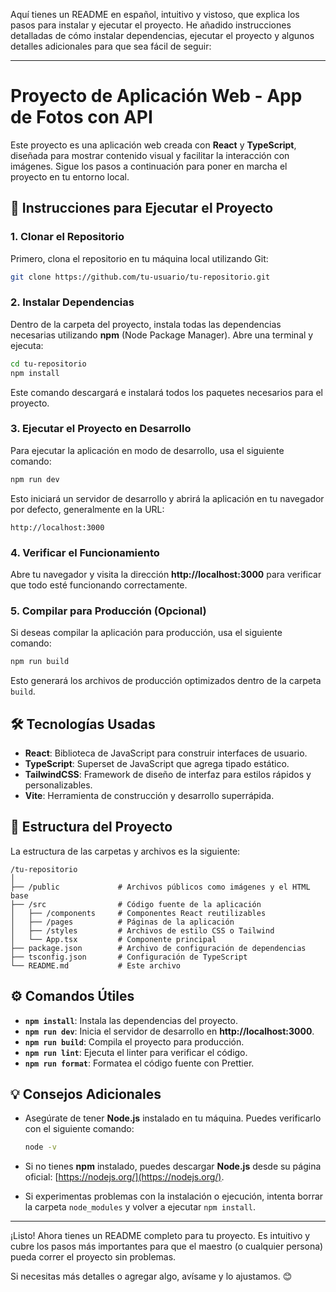 Aquí tienes un README en español, intuitivo y vistoso, que explica los pasos para instalar y ejecutar el proyecto. He añadido instrucciones detalladas de cómo instalar dependencias, ejecutar el proyecto y algunos detalles adicionales para que sea fácil de seguir:

---

# Proyecto de Aplicación Web - **App de Fotos con API**

Este proyecto es una aplicación web creada con **React** y **TypeScript**, diseñada para mostrar contenido visual y facilitar la interacción con imágenes. Sigue los pasos a continuación para poner en marcha el proyecto en tu entorno local.

## 🚀 **Instrucciones para Ejecutar el Proyecto**

### 1. **Clonar el Repositorio**

Primero, clona el repositorio en tu máquina local utilizando Git:

```bash
git clone https://github.com/tu-usuario/tu-repositorio.git
```

### 2. **Instalar Dependencias**

Dentro de la carpeta del proyecto, instala todas las dependencias necesarias utilizando **npm** (Node Package Manager). Abre una terminal y ejecuta:

```bash
cd tu-repositorio
npm install
```

Este comando descargará e instalará todos los paquetes necesarios para el proyecto.

### 3. **Ejecutar el Proyecto en Desarrollo**

Para ejecutar la aplicación en modo de desarrollo, usa el siguiente comando:

```bash
npm run dev
```

Esto iniciará un servidor de desarrollo y abrirá la aplicación en tu navegador por defecto, generalmente en la URL:

```
http://localhost:3000
```

### 4. **Verificar el Funcionamiento**

Abre tu navegador y visita la dirección **http://localhost:3000** para verificar que todo esté funcionando correctamente.

### 5. **Compilar para Producción (Opcional)**

Si deseas compilar la aplicación para producción, usa el siguiente comando:

```bash
npm run build
```

Esto generará los archivos de producción optimizados dentro de la carpeta `build`.

## 🛠️ **Tecnologías Usadas**

- **React**: Biblioteca de JavaScript para construir interfaces de usuario.
- **TypeScript**: Superset de JavaScript que agrega tipado estático.
- **TailwindCSS**: Framework de diseño de interfaz para estilos rápidos y personalizables.
- **Vite**: Herramienta de construcción y desarrollo superrápida.

## 📄 **Estructura del Proyecto**

La estructura de las carpetas y archivos es la siguiente:

```
/tu-repositorio
│
├── /public             # Archivos públicos como imágenes y el HTML base
├── /src                # Código fuente de la aplicación
│   ├── /components     # Componentes React reutilizables
│   ├── /pages          # Páginas de la aplicación
│   ├── /styles         # Archivos de estilo CSS o Tailwind
│   └── App.tsx         # Componente principal
├── package.json        # Archivo de configuración de dependencias
├── tsconfig.json       # Configuración de TypeScript
└── README.md           # Este archivo
```

## ⚙️ **Comandos Útiles**

- **`npm install`**: Instala las dependencias del proyecto.
- **`npm run dev`**: Inicia el servidor de desarrollo en **http://localhost:3000**.
- **`npm run build`**: Compila el proyecto para producción.
- **`npm run lint`**: Ejecuta el linter para verificar el código.
- **`npm run format`**: Formatea el código fuente con Prettier.

## 💡 **Consejos Adicionales**

- Asegúrate de tener **Node.js** instalado en tu máquina. Puedes verificarlo con el siguiente comando:
  
  ```bash
  node -v
  ```

- Si no tienes **npm** instalado, puedes descargar **Node.js** desde su página oficial: [https://nodejs.org/](https://nodejs.org/).

- Si experimentas problemas con la instalación o ejecución, intenta borrar la carpeta `node_modules` y volver a ejecutar `npm install`.

---

¡Listo! Ahora tienes un README completo para tu proyecto. Es intuitivo y cubre los pasos más importantes para que el maestro (o cualquier persona) pueda correr el proyecto sin problemas. 

Si necesitas más detalles o agregar algo, avísame y lo ajustamos. 😊
